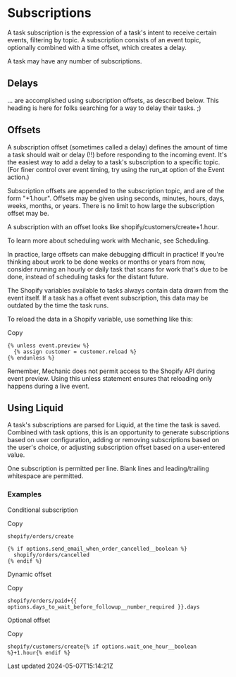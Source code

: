 # Subscriptions

A task subscription is the expression of a task's intent to receive certain events, filtering by topic. A subscription consists of an event topic, optionally combined with a time offset, which creates a delay.

A task may have any number of subscriptions.

## Delays

... are accomplished using subscription offsets, as described below. This heading is here for folks searching for a way to delay their tasks. ;)

## Offsets

A subscription offset (sometimes called a delay) defines the amount of time a task should wait or delay (!!) before responding to the incoming event. It's the easiest way to add a delay to a task's subscription to a specific topic. (For finer control over event timing, try using the run\_at option of the Event action.)

Subscription offsets are appended to the subscription topic, and are of the form "+1.hour". Offsets may be given using seconds, minutes, hours, days, weeks, months, or years. There is no limit to how large the subscription offset may be.

A subscription with an offset looks like shopify/customers/create+1.hour.

To learn more about scheduling work with Mechanic, see Scheduling.

In practice, large offsets can make debugging difficult in practice! If you're thinking about work to be done weeks or months or years from now, consider running an hourly or daily task that scans for work that's due to be done, instead of scheduling tasks for the distant future.

The Shopify variables available to tasks always contain data drawn from the event itself. If a task has a offset event subscription, this data may be outdated by the time the task runs.

To reload the data in a Shopify variable, use something like this:

Copy

    {% unless event.preview %}
      {% assign customer = customer.reload %}
    {% endunless %}

Remember, Mechanic does not permit access to the Shopify API during event preview. Using this unless statement ensures that reloading only happens during a live event.

## Using Liquid

A task's subscriptions are parsed for Liquid, at the time the task is saved. Combined with task options, this is an opportunity to generate subscriptions based on user configuration, adding or removing subscriptions based on the user's choice, or adjusting subscription offset based on a user-entered value.

One subscription is permitted per line. Blank lines and leading/trailing whitespace are permitted.

### Examples

Conditional subscription

Copy

    shopify/orders/create
    
    {% if options.send_email_when_order_cancelled__boolean %}
      shopify/orders/cancelled
    {% endif %}

Dynamic offset

Copy

    shopify/orders/paid+{{ options.days_to_wait_before_followup__number_required }}.days

Optional offset

Copy

    shopify/customers/create{% if options.wait_one_hour__boolean %}+1.hour{% endif %}

Last updated 2024-05-07T15:14:21Z